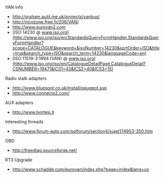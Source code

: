 VAN info

  * http://graham.auld.me.uk/projects/vanbus/
  * http://nicozone.free.fr/206/VAN/
  * http://www.eurovan2.com
  * [ISO 14230 @ www.iso.org](http://www.iso.org/iso/en/StandardsQueryFormHandler.StandardsQueryFormHandler?scope=CATALOGUE&keyword=&isoNumber=14230&sortOrder=ISO&title=true&search_type=ISO&search_term=14230&languageCode=en)
  * [ISO 11519-3:1994 (VAN) @ www.iso.org](http://www.iso.org/iso/en/CatalogueDetailPage.CatalogueDetail?CSNUMBER=19471&ICS1=43&ICS2=40&ICS3=15)

Radio stalk adapters

  * http://www.bluespot.co.uk/install/peugeot.asp
  * http://www.connects2.com/

AUX adapters

  * http://www.bortesi.it

Interesting threads

  * http://www.forum-auto.com/sqlforum/section4/sujet174953-350.htm

OBD

  * http://freediag.sourceforge.net/

RT3 Upgrade

  * http://www.schadde.com/eurovan/index.php?page=index&lang=us